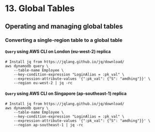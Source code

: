 # 13. Global Tables

## Operating and managing global tables

### Converting a single-region table to a global table

#### `Query` using AWS CLI on London (eu-west-2) replica
```shell
# Install jq from https://jqlang.github.io/jq/download/
aws dynamodb query \
    --table-name Employee \
    --key-condition-expression "LoginAlias = :pk_val" \
    --expression-attribute-values '{":pk_val": {"S": "amdhing"}}' \
    --region eu-west-2 | jq -rc
```

#### `Query` using AWS CLI on Singapore (ap-southeast-1) replica
```shell
# Install jq from https://jqlang.github.io/jq/download/
aws dynamodb query \
    --table-name Employee \
    --key-condition-expression "LoginAlias = :pk_val" \
    --expression-attribute-values '{":pk_val": {"S": "amdhing"}}' \
    --region ap-southeast-1 | jq -rc
```